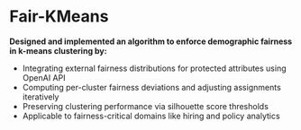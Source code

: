 # Fair-KMeans

**Designed and implemented an algorithm to enforce demographic fairness in k-means clustering by:**

- Integrating external fairness distributions for protected attributes using OpenAI API
- Computing per-cluster fairness deviations and adjusting assignments iteratively
- Preserving clustering performance via silhouette score thresholds
- Applicable to fairness-critical domains like hiring and policy analytics
